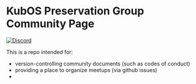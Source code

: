 # KubOS Preservation Group Community Page

[![Discord](https://img.shields.io/discord/867576318106140762)](https://kubos-preservation-group.github.io/DiscordRedirect/)

This is a repo intended for:
- version-controlling community documents (such as codes of conduct)
- providing a place to organize meetups (via github issues)
- 